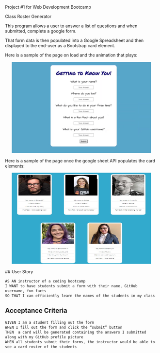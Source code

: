 Project #1 for Web Development Bootcamp

Class Roster Generator

This program allows a user to answer a list of questions and when submitted, complete a google form. 

That form data is then populated into a Google Spreadsheet and then displayed to the end-user as a Bootstrap card element. 

Here is a sample of the page on load and the animation that plays:

<p align="center">
  <img width="460" height="300" src="assets/animationExample.gif">
</p>

Here is a sample of the page once the google sheet API populates the card elements:

<p align="center">
  <img width="460" height="300" src="assets/cardExample.JPG">
</p>
## User Story

```
AS AN instructor of a coding bootcamp
I WANT to have students submit a form with their name, GitHub username, fun facts
SO THAT I can efficiently learn the names of the students in my class

```


## Acceptance Criteria

```
GIVEN I am a student filling out the form
WHEN I fill out the form and click the “submit” button
THEN  a card will be generated containing the answers I submitted along with my GitHub profile picture
WHEN all students submit their forms, the instructor would be able to see a card roster of the students

```
#
